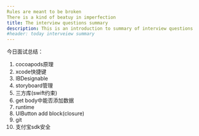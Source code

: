 ```yaml
---
Rules are meant to be broken
There is a kind of beatuy in imperfection
title: The interview questions summary
description: This is an introduction to summary of interview questions
#header: today interveiew summary
---
```


今日面试总结：
1. cocoapods原理
2. xcode快捷键
3. IBDesignable
4. storyboard管理
5. 三方库(swift约束)
6. get body中能否添加数据
7. runtime
8. UIButton add block(closure)
9. git
10. 支付宝sdk安全
